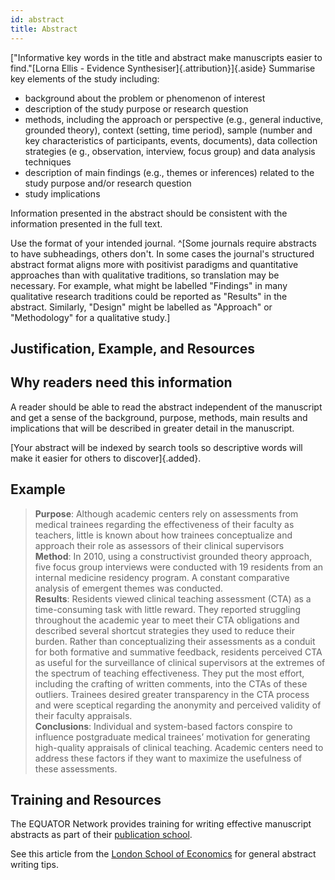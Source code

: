 ```yaml
---
id: abstract 
title: Abstract
---
```

["Informative key words in the title and abstract make manuscripts easier to find."[Lorna Ellis - Evidence Synthesiser]{.attribution}]{.aside}
Summarise key elements of the study including:

* background about the problem or phenomenon of interest
* description of the study purpose or research question
* methods, including the approach or perspective (e.g., general inductive, grounded theory), context (setting, time period), sample (number and key characteristics of participants, events, documents), data collection strategies (e g., observation, interview, focus group) and data analysis techniques
* description of main findings (e.g., themes or inferences) related to the study purpose and/or research question
* study implications

<!-- #ASK
What is the difference between approach and perspective?
Is approach the same as qualitative approach?
Are data collection strategies the same as data collection methods? -->

Information presented in the abstract should be consistent with the information presented in the full text.

Use the format of your intended journal. ^[Some journals require abstracts to have subheadings, others don't. In some cases the journal's structured abstract format aligns more with positivist paradigms and quantitative approaches than with qualitative traditions, so translation may be necessary. For example, what might be labelled "Findings" in many qualitative research traditions could be reported as "Results" in the abstract. Similarly, "Design" might be labelled as "Approach" or "Methodology" for a qualitative study.]


## Justification, Example, and Resources

## Why readers need this information

A reader should be able to read the abstract independent of the manuscript and get a sense of the background, purpose, methods, main results and implications that will be described in greater detail in the manuscript.

[Your abstract will be indexed by search tools so descriptive words will make it easier for others to discover]{.added}.
<!-- #TODO: abstracts are indexed by search tools -->

## Example

> **Purpose**: Although academic centers rely on assessments from medical trainees regarding the effectiveness of their faculty as teachers, little is known about how trainees conceptualize and approach their role as assessors of their clinical supervisors<br>**Method**: In 2010, using a constructivist grounded theory approach, five focus group interviews were conducted with 19 residents from an internal medicine residency program. A constant comparative analysis of emergent themes was conducted.<br>**Results**: Residents viewed clinical teaching assessment (CTA) as a time-consuming task with little reward. They reported struggling throughout the academic year to meet their CTA obligations and described several shortcut strategies they used to reduce their burden. Rather than conceptualizing their assessments as a conduit for both formative and summative feedback, residents perceived CTA as useful for the surveillance of clinical supervisors at the extremes of the spectrum of teaching effectiveness. They put the most effort, including the crafting of written comments, into the CTAs of these outliers. Trainees desired greater transparency in the CTA process and were sceptical regarding the anonymity and perceived validity of their faculty appraisals.<br>**Conclusions**: Individual and system-based factors conspire to influence postgraduate medical trainees’ motivation for generating high-quality appraisals of clinical teaching. Academic centers need to address these factors if they want to maximize the usefulness of these assessments.

<!-- #TODO: bad examples -->

## Training and Resources

The EQUATOR Network provides training for writing effective manuscript abstracts as part of their [publication school](https://www.equator-network.org/2023/01/24/uk-equator-centre-publication-school-april-2023/).

See this article from the [London School of Economics](https://blogs.lse.ac.uk/impactofsocialsciences/2011/06/20/essential-guide-writing-good-abstracts/) for general abstract writing tips.
